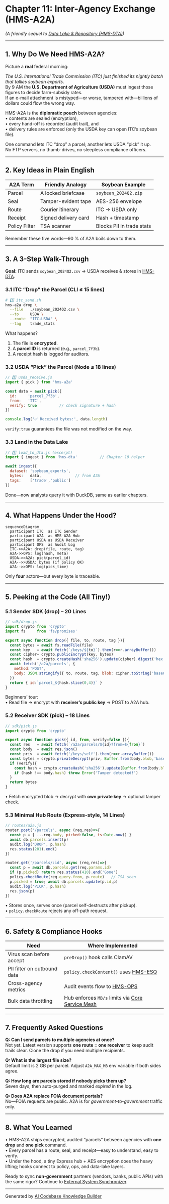# Chapter 11: Inter-Agency Exchange (HMS-A2A)

*(A friendly sequel to [Data Lake & Repository (HMS-DTA)](10_data_lake___repository__hms_dta__.md))*  

---

## 1. Why Do We Need HMS-A2A?

Picture a **real** federal morning:

*The U.S. International Trade Commission (ITC) just finished its nightly batch that tallies soybean exports.*  
By 9 AM the **U.S. Department of Agriculture (USDA)** must ingest those figures to decide farm-subsidy rates.  
If an e-mail attachment is mistyped—or worse, tampered with—billions of dollars could flow the wrong way.

HMS-A2A is the **diplomatic pouch** between agencies:  
• contents are sealed (encryption),  
• every hand-off is recorded (audit trail), and  
• delivery rules are enforced (only the USDA key can open ITC’s soybean file).

One command lets ITC “drop” a parcel; another lets USDA “pick” it up.  
No FTP servers, no thumb-drives, no sleepless compliance officers.

---

## 2. Key Ideas in Plain English

| A2A Term | Friendly Analogy | Soybean Example |
|----------|------------------|-----------------|
| Parcel   | A locked briefcase | `soybean_2024Q2.zip` |
| Seal     | Tamper-evident tape | AES-256 envelope |
| Route    | Courier itinerary | ITC → USDA only |
| Receipt  | Signed delivery card | Hash + timestamp |
| Policy Filter | TSA scanner | Blocks PII in trade stats |

Remember these five words—90 % of A2A boils down to them.

---

## 3. A 3-Step Walk-Through  
**Goal:** ITC sends `soybean_2024Q2.csv` → USDA receives & stores in [HMS-DTA](10_data_lake___repository__hms_dta__.md).

### 3.1 ITC “Drop” the Parcel (CLI ≤ 15 lines)

```bash
# 1️⃣ itc_send.sh
hms-a2a drop \
  --file   ./soybean_2024Q2.csv \
  --to     USDA \
  --route  "ITC→USDA" \
  --tag    trade_stats
```

What happens?  
1. The file is **encrypted**.  
2. A **parcel ID** is returned (e.g., `parcel_7f3b`).  
3. A receipt hash is logged for auditors.

### 3.2 USDA “Pick” the Parcel (Node ≤ 18 lines)

```js
// 2️⃣ usda_receive.js
import { pick } from 'hms-a2a'

const data = await pick({
  id:     'parcel_7f3b',
  from:   'ITC',
  verify: true          // check signature + hash
})

console.log('✅ Received bytes:', data.length)
```

`verify:true` guarantees the file was not modified on the way.

### 3.3 Land in the Data Lake

```js
// 3️⃣ load_to_dta.js (excerpt)
import { ingest } from 'hms-dta'          // Chapter 10 helper

await ingest({
  dataset: 'soybean_exports',
  bytes:   data,               // from A2A
  tags:    ['trade','public']
})
```

Done—now analysts query it with DuckDB, same as earlier chapters.

---

## 4. What Happens Under the Hood?

```mermaid
sequenceDiagram
  participant ITC  as ITC Sender
  participant A2A  as HMS-A2A Hub
  participant USDA as USDA Receiver
  participant OPS  as Audit Log
  ITC->>A2A: drop(file, route, tag)
  A2A->>OPS: log(hash, meta)
  USDA->>A2A: pick(parcel_id)
  A2A-->>USDA: bytes (if policy OK)
  A2A-->>OPS: log(pick_time)
```

Only **four** actors—but every byte is traceable.

---

## 5. Peeking at the Code (All Tiny!)

### 5.1 Sender SDK (drop) – 20 Lines

```js
// sdk/drop.js
import crypto from 'crypto'
import fs     from 'fs/promises'

export async function drop({ file, to, route, tag }){
  const bytes = await fs.readFile(file)
  const key   = await fetch(`/keys/${to}`).then(r=>r.arrayBuffer())
  const cipher= crypto.publicEncrypt(key, bytes)
  const hash  = crypto.createHash('sha256').update(cipher).digest('hex')
  await fetch('/a2a/parcels', {
    method:'POST',
    body: JSON.stringify({ to, route, tag, blob: cipher.toString('base64'), hash })
  })
  return { id:`parcel_${hash.slice(0,4)}` }
}
```

Beginners’ tour:  
• Read file → encrypt with **receiver’s public key** → POST to A2A hub.

### 5.2 Receiver SDK (pick) – 18 Lines

```js
// sdk/pick.js
import crypto from 'crypto'

export async function pick({ id, from, verify=false }){
  const res   = await fetch(`/a2a/parcels/${id}?from=${from}`)
  const body  = await res.json()
  const priv  = await fetch('/keys/self').then(r=>r.arrayBuffer())
  const bytes = crypto.privateDecrypt(priv, Buffer.from(body.blob,'base64'))
  if (verify){
    const hash = crypto.createHash('sha256').update(Buffer.from(body.blob,'base64')).digest('hex')
    if (hash !== body.hash) throw Error('Tamper detected!')
  }
  return bytes
}
```

• Fetch encrypted blob → decrypt with **own private key** → optional tamper check.

### 5.3 Minimal Hub Route (Express-style, 14 Lines)

```js
// routes/a2a.js
router.post('/parcels', async (req,res)=>{
  const p = { ...req.body, picked:false, ts:Date.now() }
  await db.parcels.insert(p)
  audit.log('DROP', p.hash)
  res.status(201).end()
})

router.get('/parcels/:id', async (req,res)=>{
  const p = await db.parcels.get(req.params.id)
  if (p.picked) return res.status(410).end('Gone')
  policy.checkRoute(req.query.from, p.route)   // TSA scan
  p.picked = true; await db.parcels.update(p.id,p)
  audit.log('PICK', p.hash)
  res.json(p)
})
```

• Stores once, serves once (parcel self-destructs after pickup).  
• `policy.checkRoute` rejects any off-path request.

---

## 6. Safety & Compliance Hooks

| Need | Where Implemented |
|------|------------------|
| Virus scan before accept | `preDrop()` hook calls ClamAV |
| PII filter on outbound data | `policy.checkContent()` uses [HMS-ESQ](04_compliance___legal_reasoning__hms_esq__.md) |
| Cross-agency metrics | Audit events flow to [HMS-OPS](17_observability___operations__hms_ops__.md) |
| Bulk data throttling | Hub enforces `MB/s` limits via [Core Service Mesh](09_core_service_mesh__hms_svc__.md) |

---

## 7. Frequently Asked Questions

**Q: Can I send parcels to multiple agencies at once?**  
Not yet. Latest version supports **one route = one receiver** to keep audit trails clear. Clone the drop if you need multiple recipients.

**Q: What is the largest file size?**  
Default limit is 2 GB per parcel. Adjust `A2A_MAX_MB` env variable if both sides agree.

**Q: How long are parcels stored if nobody picks them up?**  
Seven days, then auto-purged and marked *expired* in the log.

**Q: Does A2A replace FOIA document portals?**  
No—FOIA requests are public. A2A is for *government-to-government* traffic only.

---

## 8. What You Learned

• HMS-A2A ships encrypted, audited “parcels” between agencies with **one drop** and **one pick** command.  
• Every parcel has a route, seal, and receipt—easy to understand, easy to verify.  
• Under the hood, a tiny Express hub + AES encryption does the heavy lifting; hooks connect to policy, ops, and data-lake layers.  

Ready to sync **non-government** partners (vendors, banks, public APIs) with the same rigor? Continue to [External System Synchronizer](12_external_system_synchronizer_.md).

---

Generated by [AI Codebase Knowledge Builder](https://github.com/The-Pocket/Tutorial-Codebase-Knowledge)